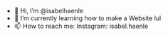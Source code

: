 - 👋 Hi, I’m @isabelhaenle
- 🌱 I’m currently learning how to make a Website lul
- 📫 How to reach me: Instagram: isabel.haenle

<!---
isabelhaenle/isabelhaenle is a ✨ special ✨ repository because its `README.md` (this file) appears on your GitHub profile.
You can click the Preview link to take a look at your changes.
--->
